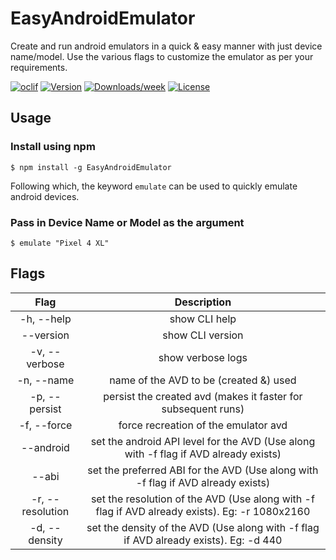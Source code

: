 EasyAndroidEmulator
===================

Create and run android emulators in a quick & easy manner with just device name/model. Use the various flags to customize the emulator as per your requirements.

[![oclif](https://img.shields.io/badge/cli-oclif-brightgreen.svg)](https://oclif.io)
[![Version](https://img.shields.io/npm/v/EasyAndroidEmulator.svg)](https://npmjs.org/package/EasyAndroidEmulator)
[![Downloads/week](https://img.shields.io/npm/dw/EasyAndroidEmulator.svg)](https://npmjs.org/package/EasyAndroidEmulator)
[![License](https://img.shields.io/npm/l/EasyAndroidEmulator.svg)](https://github.com/Chrisvin/EasyAndroidEmulator/blob/master/package.json)

## Usage
### Install using npm
```sh-session
$ npm install -g EasyAndroidEmulator
```
Following which, the keyword `emulate` can be used to quickly emulate android devices.
### Pass in Device Name or Model as the argument
```sh-session
$ emulate "Pixel 4 XL"
```

## Flags
| Flag | Description |
| :-: | :-: |
| -h, --help | show CLI help |
| --version | show CLI version |
| -v, --verbose | show verbose logs |
| -n, --name | name of the AVD to be (created &) used |
| -p, --persist | persist the created avd (makes it faster for subsequent runs) |
| -f, --force | force recreation of the emulator avd |
| --android | set the android API level for the AVD (Use along with -f flag if AVD already exists) |
| --abi | set the preferred ABI for the AVD (Use along with -f flag if AVD already exists) |
| -r, --resolution | set the resolution of the AVD (Use along with -f flag if AVD already exists). Eg: -r 1080x2160 |
| -d, --density | set the density of the AVD (Use along with -f flag if AVD already exists). Eg: -d 440 |
